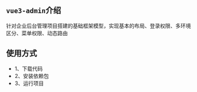 ## `vue3-admin`介绍

针对企业后台管理项目搭建的基础框架模型，实现基本的布局、登录权限、多环境区分、菜单权限、动态路由


## 使用方式

* 1、下载代码
* 2、安装依赖包
* 3、运行项目

